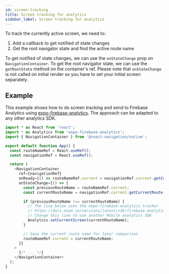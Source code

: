 ```yaml
---
id: screen-tracking
title: Screen tracking for analytics
sidebar_label: Screen tracking for analytics
---
```


To track the currently active screen, we need to:

1. Add a callback to get notified of state changes
2. Get the root navigator state and find the active route name

To get notified of state changes, we can use the `onStateChange` prop on `NavigationContainer`. To get the root navigator state, we can use the `getRootState` method on the container's ref. Please note that `onStateChange` is not called on initial render so you have to set your initial screen separately.

## Example

This example shows how to do screen tracking and send to Firebase Analytics using [expo-firebase-analytics](https://docs.expo.io/versions/latest/sdk/firebase-analytics/). The approach can be adapted to any other analytics SDK.

 <samp id="screen-tracking-for-analytics" />

```js
import * as React from 'react';
import * as Analytics from 'expo-firebase-analytics';
import { NavigationContainer } from '@react-navigation/native';

export default function App() {
  const routeNameRef = React.useRef();
  const navigationRef = React.useRef();

  return (
    <NavigationContainer
      ref={navigationRef}
      onReady={() => routeNameRef.current = navigationRef.current.getCurrentRoute().name}
      onStateChange={() => {
        const previousRouteName = routeNameRef.current;
        const currentRouteName = navigationRef.current.getCurrentRoute().name

        if (previousRouteName !== currentRouteName) {
          // The line below uses the expo-firebase-analytics tracker
          // https://docs.expo.io/versions/latest/sdk/firebase-analytics/
          // Change this line to use another Mobile analytics SDK
          Analytics.setCurrentScreen(currentRouteName);
        }

        // Save the current route name for later comparison
        routeNameRef.current = currentRouteName;
      }}
    >
      {/* ... */}
    </NavigationContainer>
  );
}
```
